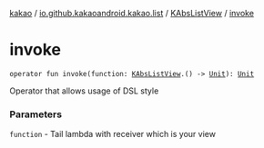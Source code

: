 [kakao](../../index.md) / [io.github.kakaoandroid.kakao.list](../index.md) / [KAbsListView](index.md) / [invoke](./invoke.md)

# invoke

`operator fun invoke(function: `[`KAbsListView`](index.md)`.() -> `[`Unit`](https://kotlinlang.org/api/latest/jvm/stdlib/kotlin/-unit/index.html)`): `[`Unit`](https://kotlinlang.org/api/latest/jvm/stdlib/kotlin/-unit/index.html)

Operator that allows usage of DSL style

### Parameters

`function` - Tail lambda with receiver which is your view